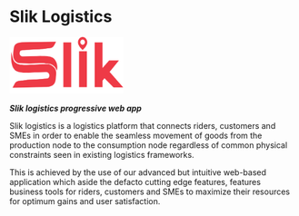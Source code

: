 # Slik Logistics

<img src="https://github.com/timmy-oss/slik/blob/main/public/assets/Slik-Logo-horizontal-web.png" alt="Slik Logo" style="height: 100px; width:200px;"/>

 ***Slik logistics progressive web app***
 

Slik logistics is a logistics platform that connects riders, customers and SMEs in order to enable the seamless movement of goods from the production node to the consumption node regardless of common physical constraints seen in existing logistics frameworks. 

This is achieved by the use of our advanced but intuitive web-based application which aside the defacto cutting edge features, features business tools for riders, customers and SMEs to maximize their resources for optimum gains and user satisfaction.
